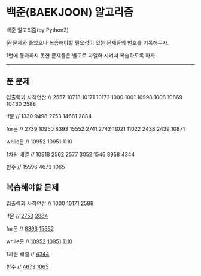 # 백준(BAEKJOON) 알고리즘

백준 알고리즘(by Python3)

푼 문제와 풀었으나 복습해야할 필요성이 있는 문제들의 번호를 기록해두자.

1번에 통과하지 못한 문제들은 별도로 파일화 시켜서 복습하도록 하자.

---

## 푼 문제

입출력과 사칙연산 // 2557 10718 10171 10172 1000 1001 10998 1008 10869 10430 2588

if문 // 1330 9498 2753 14681 2884

for문 // 2739 10950 8393 15552 2741 2742 11021 11022 2438 2439 10871

while문 // 10952 10951 1110

1차원 배열 // 10818 2562 2577 3052 1546 8958 4344

함수 // 15596 4673 1065

## 복습해야할 문제

입출력과 사칙연산 // [1000](https://www.acmicpc.net/problem/1330 "A+B알고리즘")
[10171](https://www.acmicpc.net/problem/10171 "고양이 알고리즘")
[2588](https://www.acmicpc.net/problem/1330 "곱셈 알고리즘")

if문 // [2753](https://www.acmicpc.net/problem/2753 "윤년 알고리즘")
[2884](https://www.acmicpc.net/problem/2884 "알람 시계 알고리즘")

for문 // [8393](https://www.acmicpc.net/problem/8393 "합 알고리즘")
[15552](https://www.acmicpc.net/problem/15552 "빠른 A+B 알고리즘")

while문 // [10952](https://www.acmicpc.net/problem/10952 "A+B -5 알고리즘")
[10951](https://www.acmicpc.net/problem/10951 "A+B -4 알고리즘(EOFError)")
[1110](https://www.acmicpc.net/problem/1110 "더하기 사이클 알고리즘")

1차원 배열 // [4344](https://www.acmicpc.net/problem/4344 "평균은 넘겠지")

함수 // [4673](https://www.acmicpc.net/problem/4673 "셀프 넘버")
[1065](https://www.acmicpc.net/problem/1065 "한수")
